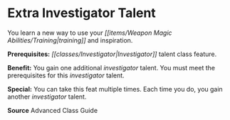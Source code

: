 ﻿---
cssclass: [feats]

---
# Extra Investigator Talent

You learn a new way to use your _[[items/Weapon Magic Abilities/Training|training]]_ and inspiration.

**Prerequisites:** _[[classes/Investigator|Investigator]]_ talent class feature.

**Benefit:** You gain one additional _investigator_ talent. You must meet the prerequisites for this _investigator_ talent.

**Special:** You can take this feat multiple times. Each time you do, you gain another _investigator_ talent.

**Source** Advanced Class Guide